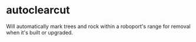 # autoclearcut
Will automatically mark trees and rock within a roboport's range for removal when it's built or upgraded.
